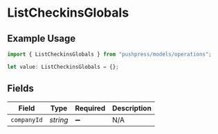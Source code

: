 # ListCheckinsGlobals

## Example Usage

```typescript
import { ListCheckinsGlobals } from "pushpress/models/operations";

let value: ListCheckinsGlobals = {};
```

## Fields

| Field              | Type               | Required           | Description        |
| ------------------ | ------------------ | ------------------ | ------------------ |
| `companyId`        | *string*           | :heavy_minus_sign: | N/A                |